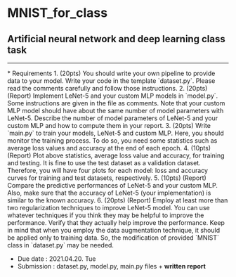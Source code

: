 # MNIST_for_class
## Artificial neural network and deep learning class task

<hr>
* Requirements
1. (20pts) You should write your own pipeline to provide data to your model. Write your code in the template `dataset.py`. Please read the comments carefully and follow those instructions.
2. (20pts) (Report) Implement LeNet-5 and your custom MLP models in `model.py`. Some instructions are given in the file as comments. Note that your custom MLP model should have about the same number of model parameters with LeNet-5. Describe the number of model parameters of LeNet-5 and your custom MLP and how to compute them in your report.
3. (20pts) Write `main.py` to train your models, LeNet-5 and custom MLP. Here, you should monitor the training process. To do so, you need some statistics such as average loss values and accuracy at the end of each epoch.
4. (10pts) (Report) Plot above statistics, average loss value and accuracy, for training and testing. It is fine to use the test dataset as a validation dataset. Therefore, you will have four plots for each model: loss and accuracy curves for training and test datasets, respectively.
5. (10pts) (Report) Compare the predictive performances of LeNet-5 and your custom MLP. Also, make sure that the accuracy of LeNet-5 (your implementation) is similar to the known accuracy. 
6. (20pts) (Report) Employ at least more than two regularization techniques to improve LeNet-5 model. You can use whatever techniques if you think they may be helpful to improve the performance. Verify that they actually help improve the performance. Keep in mind that when you employ the data augmentation technique, it should be applied only to training data. So, the modification of provided `MNIST` class in `dataset.py` may be needed.

* Due date : 2021.04.20. Tue
* Submission : dataset.py, model.py, main.py files + **written report**